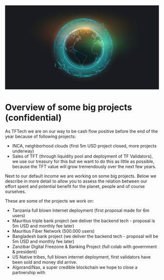 ![alt_text](img/connected_world.png "image_tooltip")



# Overview of some big projects (confidential)

As TFTech we are on our way to be cash flow positive before the end of the year because of following projects:



* INCA, neighborhood clouds (first 5m USD project closed, more projects underway)
* Sales of TFT (through liquidity pool and deployment of TF Validators), we use our treasury for this but we want to do this as little as possible, because the TFT value will grow tremendously over the next few years.

Next to our default income we are working on some big projects.  Below we describe in more detail to allow you to assess the relation between our effort spent and potential benefit for the planet, people and of course ourselves.  

These are some of the projects we work on:



* Tanzania full blown Internet deployment (first proposal made for 6m users)
* Mauritius triple bank project (we deliver the backend tech - proposal is 5m USD and monthly fee later)
* Mauritius Fiber Network (500.000 users)
* Bangladesh bank project (we deliver the backend tech - proposal will be 5m USD and monthly fee later)
* Zanzibar Digital Freezone & Banking Project (full colab with government & president)
* US Native tribes, full blown internet deployment, first validators have been sold and money did arrive.
* Algorand/Nax, a super credible blockchain we hope to close a partnership with









